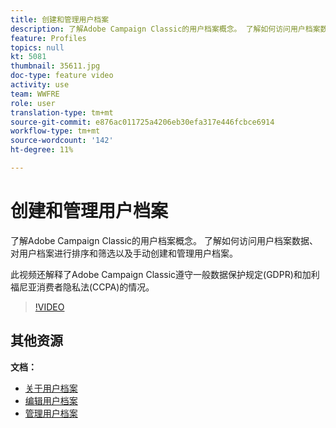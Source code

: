 ```yaml
---
title: 创建和管理用户档案
description: 了解Adobe Campaign Classic的用户档案概念。 了解如何访问用户档案数据、对用户档案进行排序和筛选以及手动创建和管理用户档案。 此视频还解释了Adobe Campaign Classic遵守一般数据保护规定(GDPR)和加利福尼亚消费者隐私法(CCPA)的情况。
feature: Profiles
topics: null
kt: 5081
thumbnail: 35611.jpg
doc-type: feature video
activity: use
team: WWFRE
role: user
translation-type: tm+mt
source-git-commit: e876ac011725a4206eb30efa317e446fcbce6914
workflow-type: tm+mt
source-wordcount: '142'
ht-degree: 11%

---
```



# 创建和管理用户档案

了解Adobe Campaign Classic的用户档案概念。 了解如何访问用户档案数据、对用户档案进行排序和筛选以及手动创建和管理用户档案。

此视频还解释了Adobe Campaign Classic遵守一般数据保护规定(GDPR)和加利福尼亚消费者隐私法(CCPA)的情况。

>[!VIDEO](https://video.tv.adobe.com/v/35611?quality=12)

## 其他资源

**文档：**

* [关于用户档案](https://docs.adobe.com/content/help/zh-Hans/campaign-classic/using/getting-started/profile-management/about-profiles.html)
* [编辑用户档案](https://docs.adobe.com/content/help/en/campaign-classic/using/getting-started/profile-management/editing-a-profile.html)
* [管理用户档案](https://docs.adobe.com/content/help/en/campaign-classic/using/getting-started/profile-management/adding-profiles.html)
